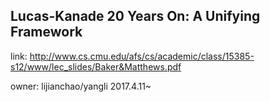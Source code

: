 
## Lucas-Kanade 20 Years On: A Unifying Framework

link: http://www.cs.cmu.edu/afs/cs/academic/class/15385-s12/www/lec_slides/Baker&Matthews.pdf

owner: lijianchao/yangli 2017.4.11~

